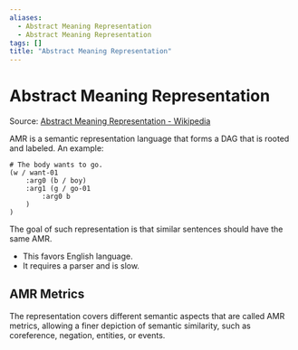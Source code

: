 ```yaml
---
aliases:
  - Abstract Meaning Representation
  - Abstract Meaning Representation
tags: []
title: "Abstract Meaning Representation"
---
```


# Abstract Meaning Representation

Source: [Abstract Meaning Representation - Wikipedia](https://en.wikipedia.org/wiki/Abstract_Meaning_Representation)

AMR is a semantic representation language that forms a DAG that is rooted and labeled. An example:

```
# The body wants to go.
(w / want-01
	:arg0 (b / boy)
	:arg1 (g / go-01
		:arg0 b
	)
)
```

The goal of such representation is that similar sentences should have the same AMR.

- This favors English language.
- It requires a parser and is slow.

## AMR Metrics

The representation covers different semantic aspects that are called AMR metrics, allowing a finer depiction of semantic similarity, such as coreference, negation, entities, or events.

